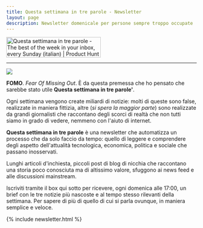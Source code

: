 ```yaml
---
title: Questa settimana in tre parole - Newsletter
layout: page
description: Newsletter domenicale per persone sempre troppo occupate
---
```


<a href="https://www.producthunt.com/posts/questa-settimana-in-tre-parole?utm_source=badge-featured&utm_medium=badge&utm_souce=badge-questa-settimana-in-tre-parole" target="_blank"><img src="https://api.producthunt.com/widgets/embed-image/v1/featured.svg?post_id=181982&theme=light" alt="Questa settimana in tre parole - The best of the week in your inbox, every Sunday (italian) | Product Hunt Embed" style="width: 250px; height: 54px;" width="250px" height="54px" /></a>

---

<img class="image" src="{{base}}/assets/images/newsletter_preamble_cover.png">

**FOMO**. *Fear Of Missing Out*. È da questa premessa che ho pensato che sarebbe stato
utile **Questa settimana in tre parole'**.

Ogni settimana vengono create miliardi di notizie: molti di queste sono false,
realizzate in maniera fittizia, altre (*si spera la maggior parte*) sono realizzate
da grandi giornalisti che raccontano degli scorci di realtà che non tutti siamo
in grado di vedere, nemmeno con l'aiuto di internet.

**Questa settimana in tre parole** è una newsletter che automatizza un processo che
da solo faccio da tempo: quello di leggere e comprendere degli aspetto dell'attualità
tecnologica, economica, politica e sociale che passano inosservati.

Lunghi articoli d'inchiesta, piccoli post di blog di nicchia che raccontano una
storia poco conosciuta ma di altissimo valore, sfuggono ai news feed e alle
discussioni mainstream.

Iscriviti tramite il box qui sotto per ricevere, ogni domenica alle 17:00, un brief
 con le tre notizie più nascoste e al tempo stesso rilevanti della settimana.
Per sapere di più di quello di cui si parla ovunque, in maniera semplice e veloce.

{% include newsletter.html %}
